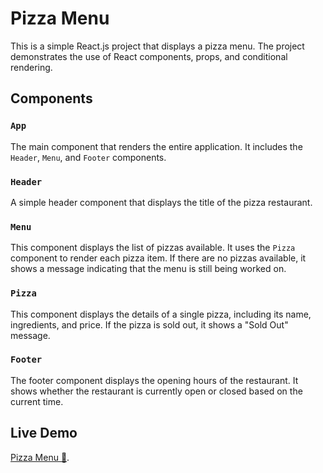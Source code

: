 # Pizza Menu

This is a simple React.js project that displays a pizza menu. The project demonstrates the use of React components, props, and conditional rendering.

## Components

### `App`

The main component that renders the entire application. It includes the `Header`, `Menu`, and `Footer` components.

### `Header`

A simple header component that displays the title of the pizza restaurant.

### `Menu`

This component displays the list of pizzas available. It uses the `Pizza` component to render each pizza item. If there are no pizzas available, it shows a message indicating that the menu is still being worked on.

### `Pizza`

This component displays the details of a single pizza, including its name, ingredients, and price. If the pizza is sold out, it shows a "Sold Out" message.

### `Footer`

The footer component displays the opening hours of the restaurant. It shows whether the restaurant is currently open or closed based on the current time.

## Live Demo

[Pizza Menu 🍕](https://fast-react-pizza-mo7med.netlify.app/).
